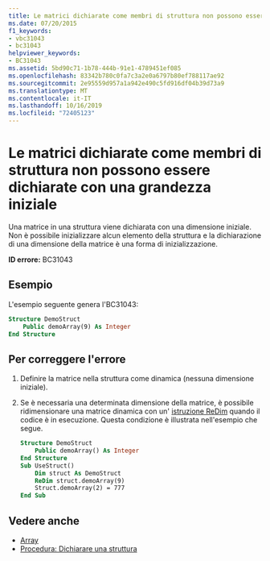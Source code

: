 ```yaml
---
title: Le matrici dichiarate come membri di struttura non possono essere dichiarate con una grandezza iniziale
ms.date: 07/20/2015
f1_keywords:
- vbc31043
- bc31043
helpviewer_keywords:
- BC31043
ms.assetid: 5bd90c71-1b78-444b-91e1-4789451ef085
ms.openlocfilehash: 83342b780c0fa7c3a2e0a6797b80ef788117ae92
ms.sourcegitcommit: 2e95559d957a1a942e490c5fd916df04b39d73a9
ms.translationtype: MT
ms.contentlocale: it-IT
ms.lasthandoff: 10/16/2019
ms.locfileid: "72405123"
---
```

# <a name="arrays-declared-as-structure-members-cannot-be-declared-with-an-initial-size"></a>Le matrici dichiarate come membri di struttura non possono essere dichiarate con una grandezza iniziale

Una matrice in una struttura viene dichiarata con una dimensione iniziale. Non è possibile inizializzare alcun elemento della struttura e la dichiarazione di una dimensione della matrice è una forma di inizializzazione.

**ID errore:** BC31043

## <a name="example"></a>Esempio

L'esempio seguente genera l'BC31043:

```vb
Structure DemoStruct
    Public demoArray(9) As Integer
End Structure
```

## <a name="to-correct-this-error"></a>Per correggere l'errore

1. Definire la matrice nella struttura come dinamica (nessuna dimensione iniziale).

2. Se è necessaria una determinata dimensione della matrice, è possibile ridimensionare una matrice dinamica con un' [istruzione ReDim](../statements/redim-statement.md) quando il codice è in esecuzione. Questa condizione è illustrata nell'esempio che segue.
  
    ```vb
    Structure DemoStruct
        Public demoArray() As Integer
    End Structure
    Sub UseStruct()
        Dim struct As DemoStruct  
        ReDim struct.demoArray(9)
        Struct.demoArray(2) = 777
    End Sub  
    ```
  
## <a name="see-also"></a>Vedere anche

- [Array](../../programming-guide/language-features/arrays/index.md)
- [Procedura: Dichiarare una struttura](../../programming-guide/language-features/data-types/how-to-declare-a-structure.md)

